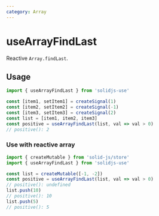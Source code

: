 ```yaml
---
category: Array
---
```


# useArrayFindLast

Reactive `Array.findLast`.

## Usage

```js
import { useArrayFindLast } from 'solidjs-use'

const [item1, setItem1] = createSignal(1)
const [item2, setItem2] = createSignal(-1)
const [item3, setItem3] = createSignal(2)
const list = [item1, item2, item3]
const positive = useArrayFindLast(list, val => val > 0)
// positive(): 2
```

### Use with reactive array

```js
import { createMutable } from 'solid-js/store'
import { useArrayFindLast } from 'solidjs-use'

const list = createMutable([-1, -2])
const positive = useArrayFindLast(list, val => val > 0)
// positive(): undefined
list.push(10)
// positive(): 10
list.push(5)
// positive(): 5
```
